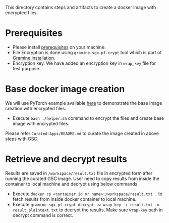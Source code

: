 This directory contains steps and artifacts to create a docker image with encrypted files.

# Prerequisites

- Please install [prerequisites](https://github.com/gramineproject/examples/tree/master/pytorch#pre-requisites)
  on your machine.
- File Encryption is done using `gramine-sgx-pf-crypt` tool which is part of
  [Gramine installation](https://gramine.readthedocs.io/en/latest/quickstart.html#install-gramine).
- Encryption key. We have added an encryption key in `wrap_key` file for test purpose.

# Base docker image creation

We will use PyTorch example available [here](https://github.com/gramineproject/examples/blob/master/pytorch/)
to demonstrate the base image creation with encrypted files.

- Execute `bash ./helper.sh` command to encrypt the files and create base image with
  encrypted files.

Please refer `Curated-Apps/README.md` to curate the image created in above steps with GSC.

# Retrieve and decrypt results

Results are saved in `/workspace/result.txt` file in encrypted form after running the curated GSC
image. User need to copy results from inside the container to local machine and decrypt using below
commands

- Execute `docker cp <container id or name>:/workspace/result.txt .` to fetch results from inside
  docker container to local machine.
- Execute `gramine-sgx-pf-crypt decrypt -w wrap_key -i result.txt -o result_plaintext.txt` to
  decrypt the results. Make sure `wrap-key` path in decrypt command is correct.
